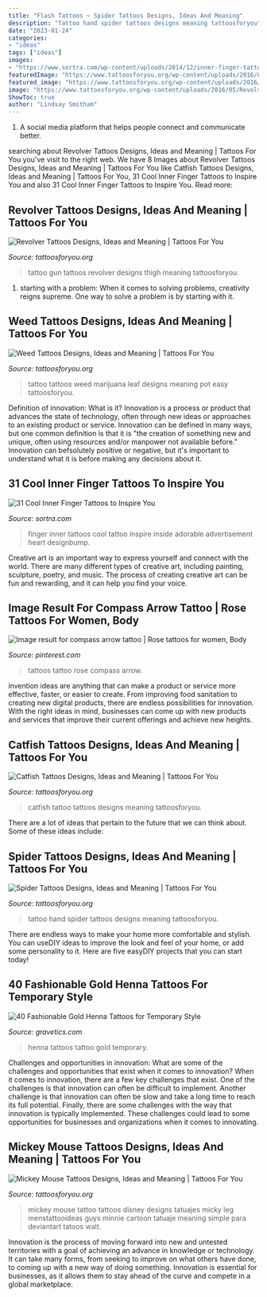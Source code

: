 ```yaml
---
title: "Flash Tattoos ~ Spider Tattoos Designs, Ideas And Meaning"
description: "Tattoo hand spider tattoos designs meaning tattoosforyou"
date: "2023-01-24"
categories:
- "ideas"
tags: ["ideas"]
images:
- "https://www.sortra.com/wp-content/uploads/2014/12/inner-finger-tattoo26.jpg"
featuredImage: "https://www.tattoosforyou.org/wp-content/uploads/2016/05/Tattoos-of-Mickey-Mouse.jpg"
featured_image: "https://www.tattoosforyou.org/wp-content/uploads/2016/05/Revolver-Tattoo-Designs.jpg"
image: "https://www.tattoosforyou.org/wp-content/uploads/2016/05/Revolver-Tattoo-Designs.jpg"
ShowToc: true
author: "Lindsay Smitham"
---
```



1. A social media platform that helps people connect and communicate better.

	

		
searching about Revolver Tattoos Designs, Ideas and Meaning | Tattoos For You you've visit to the right web. We have 8 Images about Revolver Tattoos Designs, Ideas and Meaning | Tattoos For You like Catfish Tattoos Designs, Ideas and Meaning | Tattoos For You, 31 Cool Inner Finger Tattoos to Inspire You and also 31 Cool Inner Finger Tattoos to Inspire You. Read more:
		
    
## Revolver Tattoos Designs, Ideas And Meaning | Tattoos For You

<img loading=lazy src="https://www.tattoosforyou.org/wp-content/uploads/2016/05/Revolver-Tattoo-Designs.jpg" onerror="this.onerror=null;this.src='https://tse3.mm.bing.net/th?id=OIP.eG2lF3BuM5kl9zjNJJh2TAHaKW&amp;pid=15.1';" alt="Revolver Tattoos Designs, Ideas and Meaning | Tattoos For You">

_Source: tattoosforyou.org_

>tattoo gun tattoos revolver designs thigh meaning tattoosforyou. 

	

1. starting with a problem: When it comes to solving problems, creativity reigns supreme. One way to solve a problem is by starting with it.

    
## Weed Tattoos Designs, Ideas And Meaning | Tattoos For You

<img loading=lazy src="https://www.tattoosforyou.org/wp-content/uploads/2016/05/Weed-Tattoos-for-Men.jpg" onerror="this.onerror=null;this.src='https://tse4.mm.bing.net/th?id=OIP.blej3LYoVCJlUO8NvKImxQHaLF&amp;pid=15.1';" alt="Weed Tattoos Designs, Ideas and Meaning | Tattoos For You">

_Source: tattoosforyou.org_

>tattoo tattoos weed marijuana leaf designs meaning pot easy tattoosforyou. 

	

Definition of innovation: What is it?
Innovation is a process or product that advances the state of technology, often through new ideas or approaches to an existing product or service. Innovation can be defined in many ways, but one common definition is that it is "the creation of something new and unique, often using resources and/or manpower not available before." 
Innovation can befsolutely positive or negative, but it's important to understand what it is before making any decisions about it.

    
## 31 Cool Inner Finger Tattoos To Inspire You

<img loading=lazy src="https://www.sortra.com/wp-content/uploads/2014/12/inner-finger-tattoo26.jpg" onerror="this.onerror=null;this.src='https://tse1.mm.bing.net/th?id=OIP.u2KmqCoVicGPM50RN5zmPAHaHi&amp;pid=15.1';" alt="31 Cool Inner Finger Tattoos to Inspire You">

_Source: sortra.com_

>finger inner tattoos cool tattoo inspire inside adorable advertisement heart designbump. 

	

Creative art is an important way to express yourself and connect with the world. There are many different types of creative art, including painting, sculpture, poetry, and music. The process of creating creative art can be fun and rewarding, and it can help you find your voice.

    
## Image Result For Compass Arrow Tattoo | Rose Tattoos For Women, Body

<img loading=lazy src="https://i.pinimg.com/736x/a2/10/d4/a210d44000423d0f5a6970d405fcdb7d.jpg" onerror="this.onerror=null;this.src='https://tse2.mm.bing.net/th?id=OIP.HCpHOuLTKHO05RVbgmy-dwHaNL&amp;pid=15.1';" alt="Image result for compass arrow tattoo | Rose tattoos for women, Body">

_Source: pinterest.com_

>tattoos tattoo rose compass arrow. 

	

invention ideas are anything that can make a product or service more effective, faster, or easier to create. From improving food sanitation to creating new digital products, there are endless possibilities for innovation. With the right ideas in mind, businesses can come up with new products and services that improve their current offerings and achieve new heights.

    
## Catfish Tattoos Designs, Ideas And Meaning | Tattoos For You

<img loading=lazy src="https://www.tattoosforyou.org/wp-content/uploads/2016/02/Catfish-Tattoo-Pictures.jpg" onerror="this.onerror=null;this.src='https://tse1.mm.bing.net/th?id=OIP.azt5VWlUKryLR0ro1TMuqAHaFj&amp;pid=15.1';" alt="Catfish Tattoos Designs, Ideas and Meaning | Tattoos For You">

_Source: tattoosforyou.org_

>catfish tattoo tattoos designs meaning tattoosforyou. 

	

There are a lot of ideas that pertain to the future that we can think about. Some of these ideas include: 

    
## Spider Tattoos Designs, Ideas And Meaning | Tattoos For You

<img loading=lazy src="http://www.tattoosforyou.org/wp-content/uploads/2013/11/Spider-Tattoos.jpg" onerror="this.onerror=null;this.src='https://tse4.mm.bing.net/th?id=OIP.S_0fqUYBJ1YtVYlJtfNi_wHaJ4&amp;pid=15.1';" alt="Spider Tattoos Designs, Ideas and Meaning | Tattoos For You">

_Source: tattoosforyou.org_

>tattoo hand spider tattoos designs meaning tattoosforyou. 

	

There are endless ways to make your home more comfortable and stylish. You can useDIY ideas to improve the look and feel of your home, or add some personality to it. Here are five easyDIY projects that you can start today!

    
## 40 Fashionable Gold Henna Tattoos For Temporary Style

<img loading=lazy src="https://www.gravetics.com/wp-content/uploads/2017/05/What-do-you-guys-think-of-this-black-and-gold-henna-tattoo-design-blackhenna-goldhenna-tattoos-blackandgold.jpg" onerror="this.onerror=null;this.src='https://tse2.mm.bing.net/th?id=OIP.M1SWrQ8KJXCgSDyEupAZvgHaHa&amp;pid=15.1';" alt="40 Fashionable Gold Henna Tattoos for Temporary Style">

_Source: gravetics.com_

>henna tattoos tattoo gold temporary. 

	

Challenges and opportunities in innovation: What are some of the challenges and opportunities that exist when it comes to innovation?
When it comes to innovation, there are a few key challenges that exist. One of the challenges is that innovation can often be difficult to implement. Another challenge is that innovation can often be slow and take a long time to reach its full potential. Finally, there are some challenges with the way that innovation is typically implemented. These challenges could lead to some opportunities for businesses and organizations when it comes to innovating.

    
## Mickey Mouse Tattoos Designs, Ideas And Meaning | Tattoos For You

<img loading=lazy src="https://www.tattoosforyou.org/wp-content/uploads/2016/05/Tattoos-of-Mickey-Mouse.jpg" onerror="this.onerror=null;this.src='https://tse2.mm.bing.net/th?id=OIP.wsNhhyRRFbc_Xjg_0t1AYAHaJ6&amp;pid=15.1';" alt="Mickey Mouse Tattoos Designs, Ideas and Meaning | Tattoos For You">

_Source: tattoosforyou.org_

>mickey mouse tattoo tattoos disney designs tatuajes micky leg menstattooideas guys minnie cartoon tatuaje meaning simple para deviantart tatoos walt. 

	

Innovation is the process of moving forward into new and untested territories with a goal of achieving an advance in knowledge or technology. It can take many forms, from seeking to improve on what others have done, to coming up with a new way of doing something. Innovation is essential for businesses, as it allows them to stay ahead of the curve and compete in a global marketplace.

